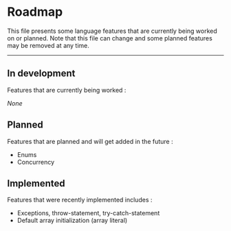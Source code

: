 # Roadmap
This file presents some language features that are currently being worked on or planned.
Note that this file can change and some planned features may be removed at any time.


---


## In development
Features that are currently being worked :

_None_


## Planned
Features that are planned and will get added in the future :

- Enums
- Concurrency


## Implemented
Features that were recently implemented includes :

- Exceptions, throw-statement, try-catch-statement
- Default array initialization (array literal)